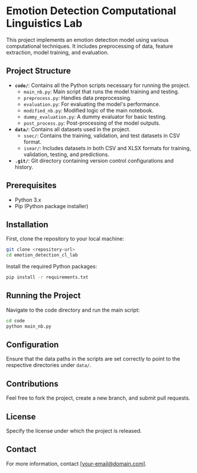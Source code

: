 
# Emotion Detection Computational Linguistics Lab

This project implements an emotion detection model using various computational techniques. It includes preprocessing of data, feature extraction, model training, and evaluation.

## Project Structure

- **`code/`**: Contains all the Python scripts necessary for running the project.
  - `main_nb.py`: Main script that runs the model training and testing.
  - `preprocess.py`: Handles data preprocessing.
  - `evaluation.py`: For evaluating the model's performance.
  - `modified_nb.py`: Modified logic of the main notebook.
  - `dummy_evaluation.py`: A dummy evaluator for basic testing.
  - `post_process.py`: Post-processing of the model outputs.
- **`data/`**: Contains all datasets used in the project.
  - `ssec/`: Contains the training, validation, and test datasets in CSV format.
  - `isear/`: Includes datasets in both CSV and XLSX formats for training, validation, testing, and predictions.
- **`.git/`**: Git directory containing version control configurations and history.

## Prerequisites

- Python 3.x
- Pip (Python package installer)

## Installation

First, clone the repository to your local machine:

```bash
git clone <repository-url>
cd emotion_detection_cl_lab
```

Install the required Python packages:

```bash
pip install -r requirements.txt
```

## Running the Project

Navigate to the code directory and run the main script:

```bash
cd code
python main_nb.py
```

## Configuration

Ensure that the data paths in the scripts are set correctly to point to the respective directories under `data/`.

## Contributions

Feel free to fork the project, create a new branch, and submit pull requests.

## License

Specify the license under which the project is released.

## Contact

For more information, contact [your-email@domain.com].
